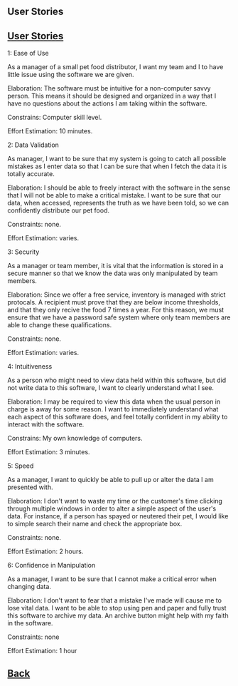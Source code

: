 ## User Stories

## [User Stories](https://diegomorales30.github.io/NullPointersWebsite/user)


1: Ease of Use

As a manager of a small pet food distributor, I want my team and I to have little issue using the software we are given. 

Elaboration: The software must be intuitive for a non-computer savvy person. This means it should be designed and organized in a way that I have no questions about the actions I am taking within the software. 

Constrains: Computer skill level.

Effort Estimation: 10 minutes.



2: Data Validation

As manager, I want to be sure that my system is going to catch all possible mistakes as I enter data so that I can be sure that when I fetch the data it is totally accurate. 

Elaboration: I should be able to freely interact with the software in the sense that I will not be able to make a critical mistake. I want to be sure that our data, when accessed, represents the truth as we have been told, so we can confidently distribute our pet food.

Constraints: none.

Effort Estimation: varies.



3: Security

As a manager or team member, it is vital that the information is stored in a secure manner so that we know the data was only manipulated by team members.

Elaboration: Since we offer a free service, inventory is managed with strict protocals. A recipient must prove that they are below income thresholds, and that they only recive the food 7 times a year. For this reason, we must ensure that we have a password safe system where only team members are able to change these qualifications.

Constraints: none.

Effort Estimation: varies.
    

4: Intuitiveness

As a person who might need to view data held within this software, but did not write data to this software, I want to clearly understand what I see.

Elaboration: I may be required to view this data when the usual person in charge is away for some reason. I want to immediately understand what each aspect of this software does, and feel totally confident in my ability to interact with the software.

Constrains: My own knowledge of computers.

Effort Estimation: 3 minutes.


5: Speed

As a manager, I want to quickly be able to pull up or alter the data I am presented with.

Elaboration: I don't want to waste my time or the customer's time clicking through multiple windows in order to alter a simple aspect of the user's data. For instance, if a person has spayed or neutered their pet, I would like to simple search their name and check the appropriate box.

Constraints: none.

Effort Estimation: 2 hours.

6: Confidence in Manipulation

As a manager, I want to be sure that I cannot make a critical error when changing data.

Elaboration: I don't want to fear that a mistake I've made will cause me to lose vital data. I want to be able to stop using pen and paper and fully trust this software to archive my data. An archive button might help with my faith in the software. 

Constraints: none

Effort Estimation: 1 hour

## [Back](https://diegomorales30.github.io/NullPointersWebsite/)